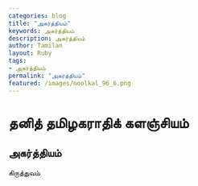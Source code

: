 ```yaml
---  
categories: blog  
title: "அகர்த்தியம்"
keywords: அகர்த்தியம்  
description: அகர்த்தியம்
author: Tamilan  
layout: Ruby  
tags:     
- அகர்த்தியம்
permalink: "அகர்த்தியம்"  
featured: /images/noolkal_96_6.png  
--- 
```

# தனித் தமிழகராதிக் களஞ்சியம்
## அகர்த்தியம்

கிருத்துவம்  
